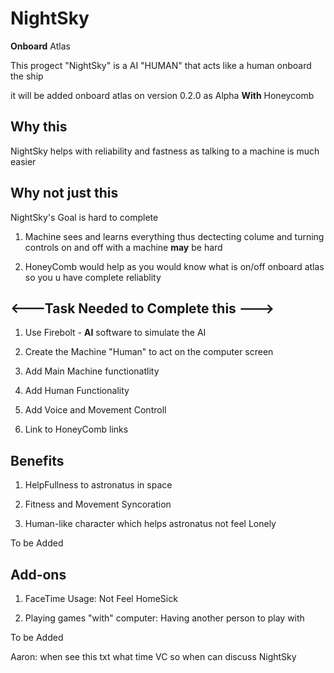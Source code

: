 # NightSky 

**Onboard** Atlas

This progect "NightSky" is a AI "HUMAN" that acts like a human onboard the ship

it will be added onboard atlas on version 0.2.0 as Alpha **With** Honeycomb

## Why this

NightSky helps with reliability and fastness as talking to a machine is much easier

## Why not just this

NightSky's Goal is hard to complete

1. Machine sees and learns everything thus dectecting colume and turning controls on and off with a machine **may** be hard

2. HoneyComb would help as you would know what is on/off onboard atlas so you u have complete reliablity

## <---Task Needed to Complete this --->

1. Use Firebolt - **AI** software to simulate the AI

2. Create the Machine "Human" to act on the computer screen

3. Add Main Machine functionatlity

4. Add Human Functionality

5. Add Voice and Movement Controll

6. Link to HoneyComb links

## Benefits

1. HelpFullness to astronatus in space

2. Fitness and Movement Syncoration

3. Human-like character which helps astronatus not feel Lonely

To be Added

## Add-ons

1. FaceTime Usage: Not Feel HomeSick

2. Playing games "with" computer: Having another person to play with

 To be Added

Aaron: when see this txt what time VC so when can discuss NightSky 

